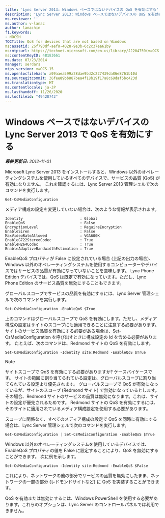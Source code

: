 ```yaml
---
title: 'Lync Server 2013: Windows ベースではないデバイスの QoS を有効にする'
description: 'Lync Server 2013: Windows ベースではないデバイスの QoS を有効にします。'
ms.reviewer: ''
ms.author: v-lanac
author: lanachin
f1.keywords:
- NOCSH
TOCTitle: QoS for devices that are not based on Windows
ms:assetid: 26f793df-aef8-4028-9e3b-6c2c37ea61b9
ms:mtpsurl: https://technet.microsoft.com/en-us/library/JJ204750(v=OCS.15)
ms:contentKeyID: 48183661
ms.date: 07/23/2014
manager: serdars
mtps_version: v=OCS.15
ms.openlocfilehash: a09aaea599a28dae9bd2c227439da86e8761b10d
ms.sourcegitcommit: 36fee89bb887bea4f18b19f17a8c69daf5bc423d
ms.translationtype: MT
ms.contentlocale: ja-JP
ms.lasthandoff: 11/26/2020
ms.locfileid: "49428742"
---
```

# <a name="enabling-qos-in-lync-server-2013-for-devices-that-are-not-based-on-windows"></a>Windows ベースではないデバイスの Lync Server 2013 で QoS を有効にする

<div data-xmlns="http://www.w3.org/1999/xhtml">

<div class="topic" data-xmlns="http://www.w3.org/1999/xhtml" data-msxsl="urn:schemas-microsoft-com:xslt" data-cs="https://msdn.microsoft.com/">

<div data-asp="https://msdn2.microsoft.com/asp">



</div>

<div id="mainSection">

<div id="mainBody">

<span> </span>

_**最終更新日:** 2012-11-01_

Microsoft Lync Server 2013 をインストールすると、Windows 以外のオペレーティングシステムを使用しているすべてのデバイスで、サービスの品質 (QoS) が有効になりません。 これを確認するには、Lync Server 2013 管理シェルで次のコマンドを実行します。

    Get-CsMediaConfiguration

メディア構成の設定を変更していない場合は、次のような情報が表示されます。

    Identity                          : Global
    EnableQoS                         : False
    EncryptionLevel                   : RequireEncryption
    EnableSiren                       : False
    MaxVideoRateAllowed               : VGA600K
    EnableG722StereoCodec             : True
    EnableH264Codec                   : True
    EnableAdaptiveBandwidthEstimation : True

EnableQoS プロパティが False に設定されている場合 (上記の出力の場合)、Windows 以外のオペレーティングシステムを使用するコンピューターやデバイスではサービスの品質が有効になっていないことを意味します。 Lync Phone Edition デバイスでは、QoS は既定で有効になっています。ただし、Lync Phone Edition のサービス品質を無効にすることもできます。

グローバルスコープでサービスの品質を有効にするには、Lync Server 管理シェルで次のコマンドを実行します。

    Set-CsMediaConfiguration -EnableQoS $True

上のコマンドはグローバルスコープで QoS を有効にします。ただし、メディア構成の設定はサイトのスコープにも適用できることに注意する必要があります。 サイトのサービス品質を有効にする必要がある場合は、Set-CsMediaConfiguration を呼び出すときに構成設定の Id を含める必要があります。 たとえば、次のコマンドは、Redmond サイトの QoS を有効にします。

    Set-CsMediaConfiguration -Identity site:Redmond -EnableQoS $True

<div>


> [!NOTE]  
> サイトスコープで QoS を有効にする必要がありますか? ケースバイケースです。 サイトの範囲に割り当てられている設定は、グローバルスコープに割り当てられている設定より優先されます。 グローバルスコープで QoS が有効になっているが、サイトのスコープ (Redmond サイト) で無効になっているとします。その場合、Redmond サイトのサービスの品質は無効になります。これは、サイトの設定が優先されるためです。 Redmond サイトの QoS を有効にするには、そのサイトに適用されているメディア構成設定を使用する必要があります。



</div>

スコープに関係なく、すべてのメディア構成の設定で QoS を同時に有効にする場合は、Lync Server 管理シェルで次のコマンドを実行します。

    Get-CsMediaConfiguration | Set-CsMediaConfiguration -EnableQoS $True

Windows 以外のオペレーティングシステムを使用しているデバイスでは、EnableQoS プロパティの値を False に設定することにより、QoS を無効にすることができます。 次に例を示します。

    Set-CsMediaConfiguration -Identity site:Redmond -EnableQoS $False

これにより、ネットワークの他の部分でサービスの品質を無効にしたまま、ネットワークの一部の部分 (レドモンドサイトなど) に QoS を実装することができます。

QoS を有効または無効にするには、Windows PowerShell を使用する必要があります。これらのオプションは、Lync Server のコントロールパネルでは利用できません。

</div>

<span> </span>

</div>

</div>

</div>

